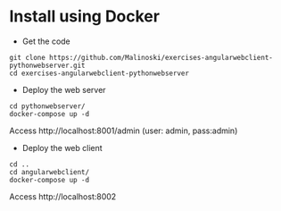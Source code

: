 # Install using Docker 

* Get the code
```
git clone https://github.com/Malinoski/exercises-angularwebclient-pythonwebserver.git
cd exercises-angularwebclient-pythonwebserver
```

* Deploy the web server
```
cd pythonwebserver/
docker-compose up -d 
```

Access http://localhost:8001/admin (user: admin, pass:admin)

* Deploy the web client

```
cd ..
cd angularwebclient/
docker-compose up -d
```

Access http://localhost:8002

